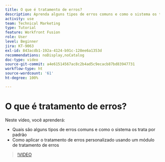 ```yaml
---
title: O que é tratamento de erros?
description: Aprenda alguns tipos de erros comuns e como o sistema os trata por padrão e, em seguida, aprenda como aplicar o tratamento de erros personalizado no [!DNL Adobe Workfront Fusion].
activity: use
team: Technical Marketing
type: Tutorial
feature: Workfront Fusion
role: User
level: Beginner
jira: KT-9063
exl-id: 843acdb1-192a-4124-b91c-128ee6a1353d
recommendations: noDisplay,noCatalog
doc-type: video
source-git-commit: a4e61514567ac8c2b4ad5c9ecacb87bd83947731
workflow-type: ht
source-wordcount: '61'
ht-degree: 100%

---
```


# O que é tratamento de erros?

Neste vídeo, você aprenderá:

* Quais são alguns tipos de erros comuns e como o sistema os trata por padrão
* Como aplicar o tratamento de erros personalizado usando um módulo de tratamento de erros

>[!VIDEO](https://video.tv.adobe.com/v/335304/?quality=12&learn=on)

